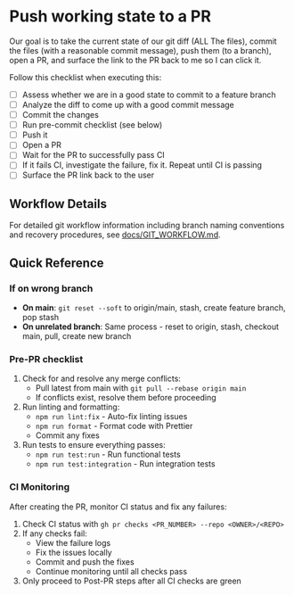 # Push working state to a PR

Our goal is to take the current state of our git diff (ALL The files), commit the files (with a reasonable commit message), push them (to a branch), open a PR, and surface the link to the PR back to me so I can click it.

Follow this checklist when executing this:

- [ ] Assess whether we are in a good state to commit to a feature branch
- [ ] Analyze the diff to come up with a good commit message
- [ ] Commit the changes
- [ ] Run pre-commit checklist (see below)
- [ ] Push it
- [ ] Open a PR
- [ ] Wait for the PR to successfully pass CI
- [ ] If it fails CI, investigate the failure, fix it. Repeat until CI is passing
- [ ] Surface the PR link back to the user

## Workflow Details

For detailed git workflow information including branch naming conventions and recovery procedures, see [docs/GIT_WORKFLOW.md](../../docs/GIT_WORKFLOW.md).

## Quick Reference

### If on wrong branch

- **On main**: `git reset --soft` to origin/main, stash, create feature branch, pop stash
- **On unrelated branch**: Same process - reset to origin, stash, checkout main, pull, create new branch

### Pre-PR checklist

1. Check for and resolve any merge conflicts:
   - Pull latest from main with `git pull --rebase origin main`
   - If conflicts exist, resolve them before proceeding
2. Run linting and formatting:
   - `npm run lint:fix` - Auto-fix linting issues
   - `npm run format` - Format code with Prettier
   - Commit any fixes
3. Run tests to ensure everything passes:
   - `npm run test:run` - Run functional tests
   - `npm run test:integration` - Run integration tests

### CI Monitoring

After creating the PR, monitor CI status and fix any failures:

1. Check CI status with `gh pr checks <PR_NUMBER> --repo <OWNER>/<REPO>`
2. If any checks fail:
   - View the failure logs
   - Fix the issues locally
   - Commit and push the fixes
   - Continue monitoring until all checks pass
3. Only proceed to Post-PR steps after all CI checks are green
